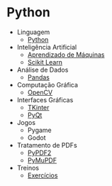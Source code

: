 # Python

- Linguagem
    - [Python](python/README.md)
- Inteligência Artificial
    - [Aprendizado de Máquinas](aprendizado-de-maquina/README.md)
    - [Scikit Learn](scikit-learn/README.md)
- Análise de Dados
    - [Pandas](pandas/README.md)
- Computação Gráfica
    - [OpenCV](opencv/README.md)
- Interfaces Gráficas
    - [TKinter](tkinter/README.md)
    - [PyQt](pyqt/README.md)
- Jogos
    - Pygame
    - Godot    
- Tratamento de PDFs
    - [PyPDF2](pypdf2/README.md)
    - [PyMuPDF](pymupdf/README.md)
- Treinos
    - [Exercícios](exercicios/README.md)